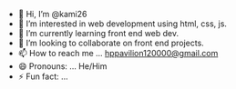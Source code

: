 - 👋 Hi, I’m @kami26
- 👀 I’m interested in web development using html, css, js.
- 🌱 I’m currently learning front end web dev.
- 💞️ I’m looking to collaborate on front end projects.
- 📫 How to reach me ... hppavilion120000@gmail.com
- 😄 Pronouns: ... He/Him
- ⚡ Fun fact: ...

<!---
kami2611/kami2611 is a ✨ special ✨ repository because its `README.md` (this file) appears on your GitHub profile.
You can click the Preview link to take a look at your changes.
--->
